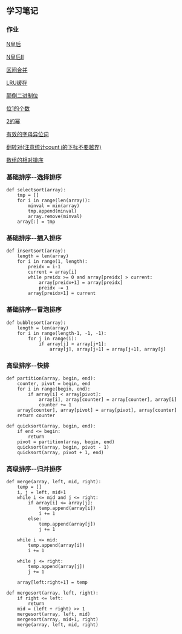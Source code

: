 ## 学习笔记


### 作业
[N皇后](https://github.com/luobangkui/algorithm012/blob/master/Week_08/51_solveNQueens.py)

[N皇后II](https://github.com/luobangkui/algorithm012/blob/master/Week_08/52_totalNQueens.py)

[区间合并](https://github.com/luobangkui/algorithm012/blob/master/Week_08/56_merge.py)

[LRU缓存](https://github.com/luobangkui/algorithm012/blob/master/Week_08/146_lrucache.py)

[颠倒二进制位](https://github.com/luobangkui/algorithm012/blob/master/Week_08/190_reverseBits.py)

[位1的个数](https://github.com/luobangkui/algorithm012/blob/master/Week_08/191_hammingWeight.py)

[2的幂](https://github.com/luobangkui/algorithm012/blob/master/Week_08/231_isPowerOfTwo.py)

[有效的字母异位词](https://github.com/luobangkui/algorithm012/blob/master/Week_08/242_isAnagram.py)

[翻转对(注意统计count j的下标不要越界)](https://github.com/luobangkui/algorithm012/blob/master/Week_08/493_reversePairs.py)

[数组的相对排序](https://github.com/luobangkui/algorithm012/blob/master/Week_08/1112_relativeSortArray.py)


### 基础排序--选择排序
```
def selectsort(array):
    tmp = []
    for i in range(len(array)):
        minval = min(array)
        tmp.append(minval)
        array.remove(minval)
    array[:] = tmp
```
### 基础排序--插入排序
```
def insertsort(array):
    length = len(array)
    for i in range(1, length):
        preidx = i-1
        current = array[i]
        while preidx >= 0 and array[preidx] > current:
            array[preidx+1] = array[preidx]
            preidx -= 1
        array[preidx+1] = current
```

### 基础排序--冒泡排序
```
def bubblesort(array):
    length = len(array)
    for i in range(length-1, -1, -1):
        for j in range(i):
            if array[j] > array[j+1]:
                array[j], array[j+1] = array[j+1], array[j]
```





### 高级排序--快排
```
def partition(array, begin, end):
    counter, pivot = begin, end
    for i in range(begin, end):
        if array[i] < array[pivot]:
            array[i], array[counter] = array[counter], array[i]
            counter += 1
    array[counter], array[pivot] = array[pivot], array[counter]
    return counter

def quicksort(array, begin, end):
    if end <= begin:
        return
    pivot = partition(array, begin, end)
    quicksort(array, begin, pivot - 1)
    quicksort(array, pivot + 1, end)

```

### 高级排序--归并排序

```
def merge(array, left, mid, right):
    temp = []
    i, j = left, mid+1
    while i <= mid and j <= right:
        if array[i] <= array[j]:
            temp.append(array[i])
            i += 1
        else:
            temp.append(array[j])
            j += 1

    while i <= mid:
        temp.append(array[i])
        i += 1

    while j <= right:
        temp.append(array[j])
        j += 1

    array[left:right+1] = temp

def mergesort(array, left, right):
    if right <= left:
        return
    mid = (left + right) >> 1
    mergesort(array, left, mid)
    mergesort(array, mid+1, right)
    merge(array, left, mid, right)
```

